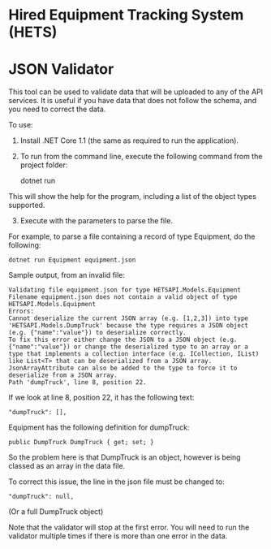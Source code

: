 Hired Equipment Tracking System (HETS)
======================

# JSON Validator #

This tool can be used to validate data that will be uploaded to any of the API services.  It is useful if you have data that does not follow the schema, and you need to correct the data.

To use:

1) Install .NET Core 1.1 (the same as required to run the application).  
2) To run from the command line, execute the following command from the project folder:

	dotnet run

This will show the help for the program, including a list of the object types supported.

3) Execute with the parameters <Type> <Filename> to parse the file.

For example, to parse a file containing a record of type Equipment, do the following:
    
    dotnet run Equipment equipment.json
    
Sample output, from an invalid file:
    
    Validating file equipment.json for type HETSAPI.Models.Equipment
    Filename equipment.json does not contain a valid object of type HETSAPI.Models.Equipment
    Errors:
    Cannot deserialize the current JSON array (e.g. [1,2,3]) into type 'HETSAPI.Models.DumpTruck' because the type requires a JSON object (e.g. {"name":"value"}) to deserialize correctly.
    To fix this error either change the JSON to a JSON object (e.g. {"name":"value"}) or change the deserialized type to an array or a type that implements a collection interface (e.g. ICollection, IList) like List<T> that can be deserialized from a JSON array. JsonArrayAttribute can also be added to the type to force it to deserialize from a JSON array.
    Path 'dumpTruck', line 8, position 22.

If we look at line 8, position 22, it has the following text:

	"dumpTruck": [],

Equipment has the following definition for dumpTruck:

	public DumpTruck DumpTruck { get; set; }

So the problem here is that DumpTruck is an object, however is being classed as an array in the data file.

To correct this issue, the line in the json file must be changed to:

	"dumpTruck": null,

(Or a full DumpTruck object)

Note that the validator will stop at the first error.  You will need to run the validator multiple times if there is more than one error in the data. 
